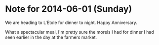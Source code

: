 # Note for 2014-06-01 (Sunday)

We are heading to L'Etole for dinner to night. Happy Anniversary. 


What a spectacular meal, I'm pretty sure the morels I had for dinner I had seen earlier in the day at the farmers market.
